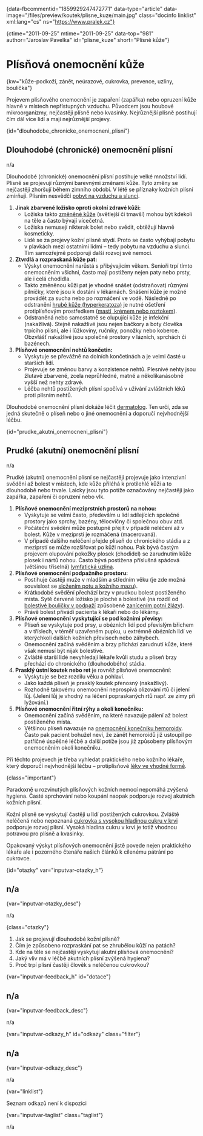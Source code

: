 
{data-fbcommentid="1859929247472771" data-type="article" data-image="/files/preview/koutek/plisne_kuze/main.jpg" class="docinfo linklist" xml:lang="cs" ns="https://www.pralek.cz"}

{ctime="2011-09-25" mtime="2011-09-25" data-top="981" author="Jaroslav Pavelka" id="plisne_kuze" short="Plísně kůže"}

# Plísňová onemocnění kůže 

{kw="kůže-podkoží, zánět, neúrazové, cukrovka, prevence, uzliny, boulička"}

Projevem plísňového onemocnění je zapaření (zapářka) nebo opruzení kůže hlavně v místech nepřístupných vzduchu. Původcem jsou houbové mikroorganizmy, nejčastěji plísně nebo kvasinky. Nejrůznější plísně postihují čím dál více lidí a mají nejrůznější projevy. 

{id="dlouhodobe\_chronicke\_onemocneni_plisni"}

## Dlouhodobé (chronické) onemocnění plísní 

n/a 

Dlouhodobé (chronické) onemocnění plísní postihuje velké množství lidí. Plísně se projevují různými barevnými změnami kůže. Tyto změny se nejčastěji zhoršují během zimního období. V létě se příznaky kožních plísní zmírňují. Plísním nesvědčí [pobyt na vzduchu a slunci][1]. 

  1. **Jinak zbarvené ložisko oproti okolní zdravé kůži:** 
      * Ložiska takto [změněné kůže][2] (světlejší či tmavší) mohou být kdekoli na těle a často bývají vícečetná. 
      * Ložiska nemusejí nikterak bolet nebo svědit, obtěžují hlavně kosmeticky. 
      * Lidé se za projevy kožní plísně stydí. Proto se často vyhýbají pobytu v plavkách mezi ostatními lidmi – tedy pobytu na vzduchu a slunci. Tím samozřejmě podporují další rozvoj své nemoci. 
  2. **Ztvrdlá a rozpraskaná kůže pat:** 
      * Výskyt onemocnění narůstá s přibývajícím věkem. Senioři trpí tímto onemocněním všichni, často mají postiženy nejen paty nebo prsty, ale i celá chodidla. 
      * Takto změněnou kůži pat je vhodné snášet (odstraňovat) různými pilníčky, které jsou k dostání v lékárnách. Snášení kůže je možné provádět za sucha nebo po rozmáčení ve vodě. Následně po odstranění [hrubé kůže (hyperkeratoza)][3] je nutné ošetření protiplísňovým prostředkem ([mastí, krémem nebo roztokem][4]). 
      * Odstraněná nebo samostatně se olupující kůže je infekční (nakažlivá). Stejně nakažlivé jsou nejen bačkory a boty člověka trpícího plísní, ale i lůžkoviny, ručníky, ponožky nebo koberce. Obzvlášť nakažlivé jsou společné prostory v lázních, sprchách či bazénech. 
  3. **Plísňové onemocnění nehtů končetin:** 
      * Vyskytuje se převážně na dolních končetinách a je velmi časté u starších lidí. 
      * Projevuje se změnou barvy a konzistence nehtů. Plesnivé nehty jsou žlutavě zbarvené, zcela neprůhledné, matné a několikanásobně vyšší než nehty zdravé. 
      * Léčba nehtů postižených plísní spočívá v užívání zvláštních léků proti plísním nehtů. 

Dlouhodobé onemocnění plísní dokáže léčit [dermatolog][5]. Ten určí, zda se jedná skutečně o plíseň nebo o jiné onemocnění a doporučí nejvhodnější léčbu. 

{id="prudke\_akutni\_onemocneni_plisni"}

## Prudké (akutní) onemocnění plísní 

n/a 

Prudké (akutní) onemocnění plísní se nejčastěji projevuje jako intenzivní svědění až bolest v místech, kde kůže přiléhá k protilehlé kůži a to dlouhodobě nebo trvale. Laicky jsou tyto potíže označovány nejčastěji jako zapářka, zapaření či opruzení nebo vlk. 

  1. **Plísňové onemocnění meziprstních prostorů na nohou:** 
      * Vyskytuje se velmi často, především u lidí sdílejících společné prostory jako sprchy, bazény, tělocvičny či společnou obuv atd. 
      * Počáteční svědění může postupně přejít v případě neléčení až v bolest. Kůže v meziprstí je rozmáčená (macerovaná). 
      * V případě dalšího neléčení přejde plíseň do chronického stádia a z meziprstí se může rozšiřovat po kůži nohou. Pak bývá častým projevem olupování pokožky plosek (chodidel) se zarudnutím kůže plosek i nártů nohou. Často bývá postižena příslušná spádová (většinou tříselná) [lymfatická uzlina][6]. 
  2. **Plísňové onemocnění podpažního prostoru:** 
      * Postihuje častěji muže v mladším a středním věku (je zde možná souvislost se [složením potu a kožního mazu][7]). 
      * Krátkodobé svědění přechází brzy v prudkou bolest postiženého místa. Sytě červené ložisko je ploché a bolestivé (na rozdíl od [bolestivé bouličky v podpaží][8] způsobené [zanícením potní žlázy][9]). 
      * Právě bolest přivádí pacienta k lékaři nebo do lékárny. 
  3. **Plísňové onemocnění vyskytující se pod kožními převisy:** 
      * Plíseň se vyskytuje pod prsy, u obézních lidí pod převislým břichem a v tříslech, v téměř uzavřeném pupku, u extrémně obézních lidí ve kterýchkoli dalších kožních převisech nebo záhybech. 
      * Onemocnění začíná svěděním a brzy přichází zarudnutí kůže, které však nemusí být nijak bolestivé. 
      * Zvláště starší lidé nevyhledají lékaře kvůli studu a plíseň brzy přechází do chronického (dlouhodobého) stádia. 
  4. **Prasklý ústní koutek nebo ret** je rovněž plísňové onemocnění: 
      * Vyskytuje se bez rozdílu věku a pohlaví. 
      * Jako každá plíseň je prasklý koutek přenosný (nakažlivý). 
      * Rozhodně takovému onemocnění neprospívá olizování rtů či jelení lůj. (Jelení lůj je vhodný na léčení popraskaných rtů např. ze zimy při lyžování.) 
  5. **Plísňové onemocnění řitní rýhy a okolí konečníku:** 
      * Onemocnění začíná svěděním, na které navazuje pálení až bolest postiženého místa. 
      * Většinou plíseň navazuje na [onemocnění konečníku hemoroidy][10]. Často pak pacient bohužel neví, že zánět hemoroidů již ustoupil po patřičné úspěšné léčbě a další potíže jsou již způsobeny plísňovým onemocněním okolí konečníku. 

Při těchto projevech je třeba vyhledat praktického nebo kožního lékaře, který doporučí nejvhodnější léčbu – protiplísňové [léky ve vhodné formě][4]. 

{class="important"}

Paradoxně u rozvinutých plísňových kožních nemocí nepomáhá zvýšená hygiena. Časté sprchování nebo koupání naopak podporuje rozvoj akutních kožních plísní. 

Kožní plísně se vyskytují častěji u lidí postižených cukrovkou. Zvláště neléčená nebo nepoznaná [cukrovka s vysokou hladinou cukru v krvi][11] podporuje rozvoj plísní. Vysoká hladina cukru v krvi je totiž vhodnou potravou pro plísně a kvasinky. 

Opakovaný výskyt plísňových onemocnění jistě povede nejen praktického lékaře ale i pozorného čtenáře našich článků k cílenému pátrání po cukrovce. 

{id="otazky" var="inputvar-otazky_h"}

## n/a 

{var="inputvar-otazky_desc"}

n/a 

{class="otazky"}

  1. Jak se projevují dlouhodobé kožní plísně? 
  2. Čím je způsobeno rozpraskání pat se zhrubělou kůží na patách? 
  3. Kde na těle se nejčastěji vyskytují akutní plísňová onemocnění? 
  4. Jaký vliv má v léčbě akutních plísní zvýšená hygiena? 
  5. Proč trpí plísní častěji člověk s neléčenou cukrovkou? 

{var="inputvar-feedback_h" id="dotace"}

## n/a 

{var="inputvar-feedback_desc"}

n/a 

{var="inputvar-odkazy_h" id="odkazy" class="filter"}

## n/a 

{var="inputvar-odkazy_desc"}

n/a 

{var="linklist"}

Seznam odkazů není k dispozici 

{var="inputvar-taglist" class="taglist"}

n/a

 [1]: opalovani
 [2]: znamenko-bradavice-rakovina
 [3]: osetreni_puchyre
 [4]: leky
 [5]: nalehavost_vysetreni
 [6]: uzliny
 [7]: akne
 [8]: afekce_prsu
 [9]: vyvoj_zanetu
 [10]: hemoroidy
 [11]: cukrovka

